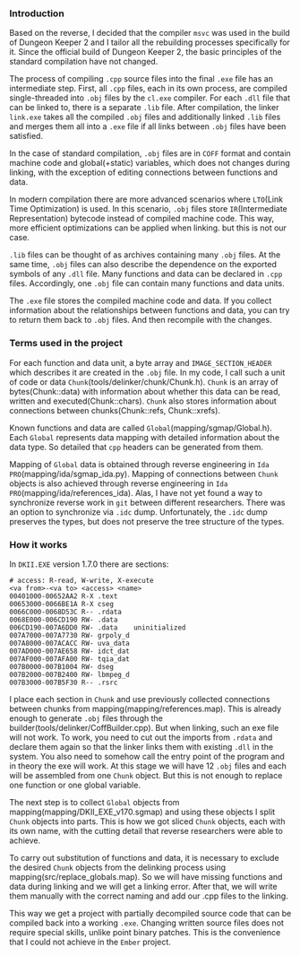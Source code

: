 
### Introduction
Based on the reverse, I decided that the compiler `msvc` was used in the build of Dungeon Keeper 2 and I tailor all the rebuilding processes specifically for it.
Since the official build of Dungeon Keeper 2, the basic principles of the standard compilation have not changed.

The process of compiling `.cpp` source files into the final `.exe` file has an intermediate step.
First, all `.cpp` files, each in its own process, are compiled single-threaded into `.obj` files by the `cl.exe` compiler.
For each `.dll` file that can be linked to, there is a separate `.lib` file.
After compilation, the linker `link.exe` takes all the compiled `.obj` files and additionally linked `.lib` files and merges them all into a `.exe` file if all links between `.obj` files have been satisfied.

In the case of standard compilation, `.obj` files are in `COFF` format and contain machine code and global(+static) variables,
which does not changes during linking, with the exception of editing connections between functions and data.

In modern compilation there are more advanced scenarios where `LTO`(Link Time Optimization) is used.
In this scenario, `.obj` files store `IR`(Intermediate Representation) bytecode instead of compiled machine code.
This way, more efficient optimizations can be applied when linking. but this is not our case.

`.lib` files can be thought of as archives containing many `.obj` files. At the same time, `.obj` files can also describe the dependence on the exported symbols of any `.dll` file.
Many functions and data can be declared in `.cpp` files. Accordingly, one `.obj` file can contain many functions and data units.

The `.exe` file stores the compiled machine code and data.
If you collect information about the relationships between functions and data, you can try to return them back to `.obj` files.
And then recompile with the changes.

### Terms used in the project
For each function and data unit, a byte array and `IMAGE_SECTION_HEADER` which describes it are created in the `.obj` file.
In my code, I call such a unit of code or data `Chunk`(tools/delinker/chunk/Chunk.h).
`Chunk` is an array of bytes(Chunk::data) with information about whether this data can be read, written and executed(Chunk::chars).
`Chunk` also stores information about connections between chunks(Chunk::refs, Chunk::xrefs).

Known functions and data are called `Global`(mapping/sgmap/Global.h).
Each `Global` represents data mapping with detailed information about the data type.
So detailed that `cpp` headers can be generated from them.

Mapping of `Global` data is obtained through reverse engineering in `Ida PRO`(mapping/ida/sgmap_ida.py).
Mapping of connections between `Chunk` objects is also achieved through reverse engineering in `Ida PRO`(mapping/ida/references_ida).
Alas, I have not yet found a way to synchronize reverse work in `git` between different researchers.
There was an option to synchronize via `.idc` dump. Unfortunately, the `.idc` dump preserves the types, but does not preserve the tree structure of the types.

### How it works
In `DKII.EXE` version 1.7.0 there are sections:
```
# access: R-read, W-write, X-execute
<va from>-<va to> <access> <name>
00401000-00652AA2 R-X .text
00653000-0066BE1A R-X cseg
0066C000-0068D53C R-- .rdata
0068E000-006CD190 RW- .data
006CD190-007A6DD0 RW- .data    uninitialized
007A7000-007A7730 RW- grpoly_d
007A8000-007ACACC RW- uva_data
007AD000-007AE658 RW- idct_dat
007AF000-007AFA00 RW- tqia_dat
007B0000-007B1004 RW- dseg
007B2000-007B2400 RW- lbmpeg_d
007B3000-007B5F30 R-- .rsrc
```
I place each section in `Chunk` and use previously collected connections between chunks from mapping(mapping/references.map).
This is already enough to generate `.obj` files through the builder(tools/delinker/CoffBuilder.cpp).
But when linking, such an exe file will not work.
To work, you need to cut out the imports from `.rdata` and declare them again so that the linker links them with existing `.dll` in the system.
You also need to somehow call the entry point of the program and in theory the exe will work.
At this stage we will have 12 `.obj` files and each will be assembled from one `Chunk` object.
But this is not enough to replace one function or one global variable.

The next step is to collect `Global` objects from mapping(mapping/DKII_EXE_v170.sgmap) and using these objects I split `Chunk` objects into parts.
This is how we got sliced `Chunk` objects, each with its own name, with the cutting detail that reverse researchers were able to achieve.

To carry out substitution of functions and data, it is necessary to exclude the desired `Chunk` objects from the delinking process using mapping(src/replace_globals.map).
So we will have missing functions and data during linking and we will get a linking error.
After that, we will write them manually with the correct naming and add our .cpp files to the linking.

This way we get a project with partially decompiled source code that can be compiled back into a working `.exe`.
Changing written source files does not require special skills, unlike point binary patches.
This is the convenience that I could not achieve in the `Ember` project.
